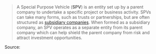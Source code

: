 > A Special Purpose Vehicle (**SPV**) is an entity set up by a parent company to undertake a specific project or business activity. SPVs can take many forms, such as trusts or partnerships, but are often structured as [subsidiary companies](https://legalvision.com.au/what-is-a-subsidiary-company/). When formed as a subsidiary company, an SPV operates as a separate entity from its parent company which can help shield the parent company from risk and attract investment opportunities.

Source: 